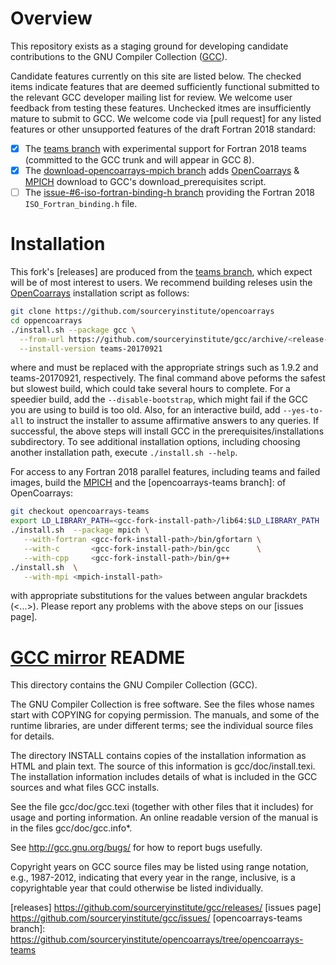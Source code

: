 Overview
========
This repository exists as a staging ground for developing candidate
contributions to the GNU Compiler Collection ([GCC]).

Candidate features currently on this site are listed below.  The checked items indicate features 
that are deemed sufficiently functional submitted to the relevant GCC developer mailing list for review.
We welcome user feedback from testing these features.  Unchecked itmes are insufficiently mature to 
submit to GCC.  We welcome code via [pull request] for any listed features or other unsupported
features of the draft Fortran 2018 standard:

- [X] The [teams branch] with experimental support for Fortran 2018 teams (committed to the GCC trunk and will appear in GCC 8). 
- [X] The [download-opencoarrays-mpich branch] adds [OpenCoarrays] & [MPICH] download to GCC's download_prerequisites script.
- [ ] The [issue-#6-iso-fortran-binding-h branch] providing the Fortran 2018 `ISO_Fortran_binding.h` file.

Installation
============
This fork's [releases] are produced from the [teams branch], which expect will be of 
most interest to users.   We recommend building releses usin the [OpenCoarrays] 
installation script as follows:
```bash
git clone https://github.com/sourceryinstitute/opencoarrays
cd oppencoarrays
./install.sh --package gcc \
  --from-url https://github.com/sourceryinstitute/gcc/archive/<release-tag>.tar.gz \
  --install-version teams-20170921
```
where <version-number> and <release-tag> must be replaced with the appropriate strings such as
1.9.2 and teams-20170921, respectively.  The final command above peforms the safest but slowest
build, which could take several hours to complete.  For a speedier build, add the `--disable-bootstrap`,
which might fail if the GCC you are using to build is too old.  Also, for an interactive build,
add `--yes-to-all` to instruct the installer to assume affirmative answers to any queries. If successful,
the above steps will install GCC in the prerequisites/installations subdirectory.  To see additional
installation options, including choosing another installation path, execute `./install.sh --help`.

For access to any Fortran 2018 parallel features, including teams and failed images, build the [MPICH] 
and the [opencoarrays-teams branch]:
of OpenCoarrays:
```bash
git checkout opencoarrays-teams
export LD_LIBRARY_PATH=<gcc-fork-install-path>/lib64:$LD_LIBRARY_PATH
./install.sh  --package mpich \
   --with-fortran <gcc-fork-install-path>/bin/gfortarn \
   --with-c       <gcc-fork-install-path>/bin/gcc      \
   --with-cpp     <gcc-fork-install-path>/bin/g++
./install.sh  \
   --with-mpi <mpich-install-path> 
```
with appropriate substitutions for the values between angular brackdets (<...>).  Please report
any problems with the above steps on our [issues page].


[GCC mirror] README
===================

This directory contains the GNU Compiler Collection (GCC).

The GNU Compiler Collection is free software.  See the files whose
names start with COPYING for copying permission.  The manuals, and
some of the runtime libraries, are under different terms; see the
individual source files for details.

The directory INSTALL contains copies of the installation information
as HTML and plain text.  The source of this information is
gcc/doc/install.texi.  The installation information includes details
of what is included in the GCC sources and what files GCC installs.

See the file gcc/doc/gcc.texi (together with other files that it
includes) for usage and porting information.  An online readable
version of the manual is in the files gcc/doc/gcc.info*.

See http://gcc.gnu.org/bugs/ for how to report bugs usefully.

Copyright years on GCC source files may be listed using range
notation, e.g., 1987-2012, indicating that every year in the range,
inclusive, is a copyrightable year that could otherwise be listed
individually.

[GCC mirror]: https://github.com/gcc-mirror/gcc
[GCC]: https://gcc.gnu.org/gcc
[OpenCoarrays]: https://www.opendcoarrays.org
[MPICH]: https://www.mpich.org
[teams branch]: https://github.com/sourceryinstitute/gcc/tree/teams
[issue-#6-iso-fortran-binding-h branch]: https://github.com/sourceryinstitute/gcc/tree/issue-#6-iso-fortran-binding-h
[download-opencoarrays-mpich branch]: https://github.com/sourceryinstitute/gcc/tree/download-opencoarrays-mpich 
[releases] https://github.com/sourceryinstitute/gcc/releases/
[issues page] https://github.com/sourceryinstitute/gcc/issues/
[opencoarrays-teams branch]: https://github.com/sourceryinstitute/opencoarrays/tree/opencoarrays-teams
